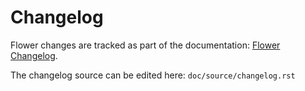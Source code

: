 # Changelog

Flower changes are tracked as part of the documentation: [Flower Changelog](https://flower.ai/docs/changelog.html).

The changelog source can be edited here: `doc/source/changelog.rst`
